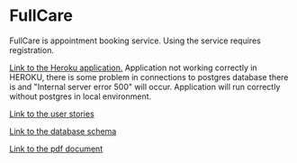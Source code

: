 # FullCare
FullCare is appointment booking service. 
Using the service requires registration. 

[Link to the Heroku application.](https://fullcure-app.herokuapp.com)
Application not working correctly in HEROKU, there is some problem in connections to postgres database there is and "Internal server error 500" will occur.
Application will run correctly without postgres in local environment.

[Link to the user stories](https://github.com/roklem314/Laakari-palvelu/blob/master/documentation/user_story.md)

[Link to the database schema](https://github.com/roklem314/Laakari-palvelu/blob/master/documentation/Tietokanta%20kaavio.jpg)

[Link to the pdf document](https://github.com/roklem314/Laakari-palvelu/blob/master/documentation/Fullcare%20dokumentaatio.pdf)

